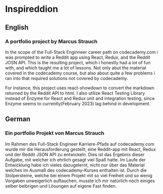 # Inspireddion

## English

### A portfolio project by Marcus Strauch

In the scope of the Full-Stack Enginneer career path on codecademy.com i was prompted to write a Reddit app using React, Redux, and the Reddit JOSN API.
This is the resulting project, which i honestly had a lot of fun with, and which taught me a lot of lessons. Not only abut the material covered in the codecademy course, but also about quite a few problems i ran into that required solutions not covered by codecademy. 

For instance, this project uses react-showdown to convert the markdown returned by the Reddit API to html. I also utilize React Testing Library instead of Enzyme for React and Redux unit and integration testing, since Enzyme seems to currently(February 2023) lag behind in development. 

## German

### Ein portfolio Projekt von Marcus Strauch

Im Rahmen des Full-Stack Engineer Karriere-Pfads auf codecademy.com wurde mir die Herausforderung gestellt, eine Reddit-app mit React, Redux und der Reddit JSON API zu entwickeln. Dies ist das Ergebnis dieser Aufgabe, mit welcher ich ehrlich gesagt viel Spaß hatte. Im Laufe der Entwicklung habe ich vieles dazugelernt, nicht nur über das Material welches im Ausmaß des codecademy-Kurses enthalten ist. Durch die Stolpersteine, welche bei einem Projekt mit so viel Freiheit und so wenig Vorgaben unweigerlich auftauchen, musste ich mir natürlich noch einiges selber beibrigen und Lösungen auf eigene Fast finden.

